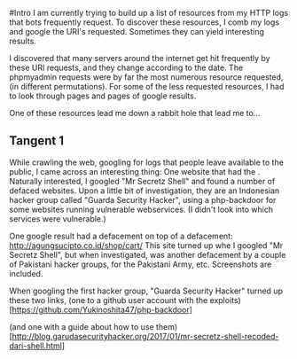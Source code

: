 #Intro
I am currently trying to build up a list of resources from my HTTP logs that bots frequently request. To discover these resources, I comb my logs and google the URI's requested. Sometimes they can yield interesting results.

I discovered that many servers around the internet get hit frequently by these URI requests, and they change according to the date. The phpmyadmin requests were by far the most numerous resource requested, (in different permutations). For some of the less requested resources, I had to look through pages and pages of google results.

One of these resources lead me down a rabbit hole that lead me to...

## Tangent 1

While crawling the web, googling for logs that people leave available to the public, I came across an interesting thing: One website that had the <title>Mr Secretz Shell</title>. Naturally interested, I googled "Mr Secretz Shell" and found a number of defaced websites. Upon a little bit of investigation, they are an Indonesian hacker group called "Guarda Security Hacker", using a php-backdoor for some websites running vulnerable webservices. (I didn't look into which services were vulnerable.) 

One google result had a defacement on top of a defacement: http://agungsucipto.co.id/shop/cart/
This site turned up whe I googled "Mr Secretz Shell", but when investigated, was another defacement by a couple of Pakistani hacker groups, for the Pakistani Army, etc. Screenshots are included.

When googling the first hacker group, "Guarda Security Hacker" turned up these two links, (one to a github user account with the exploits)[https://github.com/Yukinoshita47/php-backdoor]

(and one with a guide about how to use them)[http://blog.garudasecurityhacker.org/2017/01/mr-secretz-shell-recoded-dari-shell.html]
